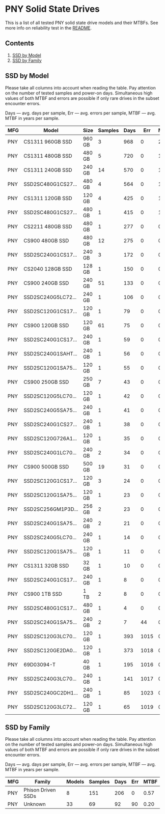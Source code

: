 PNY Solid State Drives
======================

This is a list of all tested PNY solid state drive models and their MTBFs. See
more info on reliability test in the [README](https://github.com/linuxhw/SMART).

Contents
--------

1. [ SSD by Model  ](#ssd-by-model)
2. [ SSD by Family ](#ssd-by-family)

SSD by Model
------------

Please take all columns into account when reading the table. Pay attention on the
number of tested samples and power-on days. Simultaneous high values of both MTBF
and errors are possible if only rare drives in the subset encounter errors.

Days — avg. days per sample,
Err  — avg. errors per sample,
MTBF — avg. MTBF in years per sample.

| MFG       | Model              | Size   | Samples | Days  | Err   | MTBF   |
|-----------|--------------------|--------|---------|-------|-------|--------|
| PNY       | CS1311 960GB SSD   | 960 GB | 3       | 968   | 0     | 2.65   |
| PNY       | CS1311 480GB SSD   | 480 GB | 5       | 720   | 0     | 1.97   |
| PNY       | CS1311 240GB SSD   | 240 GB | 14      | 570   | 0     | 1.56   |
| PNY       | SSD2SC480G1CS27... | 480 GB | 4       | 564   | 0     | 1.55   |
| PNY       | CS1311 120GB SSD   | 120 GB | 4       | 425   | 0     | 1.17   |
| PNY       | SSD2SC480G1CS27... | 480 GB | 1       | 415   | 0     | 1.14   |
| PNY       | CS2211 480GB SSD   | 480 GB | 1       | 277   | 0     | 0.76   |
| PNY       | CS900 480GB SSD    | 480 GB | 12      | 275   | 0     | 0.75   |
| PNY       | SSD2SC240G1CS17... | 240 GB | 3       | 172   | 0     | 0.47   |
| PNY       | CS2040 128GB SSD   | 128 GB | 1       | 150   | 0     | 0.41   |
| PNY       | CS900 240GB SSD    | 240 GB | 51      | 133   | 0     | 0.37   |
| PNY       | SSD2SC240G5LC72... | 240 GB | 1       | 106   | 0     | 0.29   |
| PNY       | SSD2SC120G1CS17... | 120 GB | 1       | 79    | 0     | 0.22   |
| PNY       | CS900 120GB SSD    | 120 GB | 61      | 75    | 0     | 0.21   |
| PNY       | SSD2SC240G1CS17... | 240 GB | 1       | 59    | 0     | 0.16   |
| PNY       | SSD2SC240G1SAHT... | 240 GB | 1       | 56    | 0     | 0.15   |
| PNY       | SSD2SC120G1SA75... | 120 GB | 1       | 55    | 0     | 0.15   |
| PNY       | CS900 250GB SSD    | 250 GB | 7       | 43    | 0     | 0.12   |
| PNY       | SSD2SC120G5LC70... | 120 GB | 1       | 42    | 0     | 0.12   |
| PNY       | SSD2SC240G5SA75... | 240 GB | 1       | 41    | 0     | 0.11   |
| PNY       | SSD2SC240G1CS27... | 240 GB | 1       | 38    | 0     | 0.11   |
| PNY       | SSD2SC120G726A1... | 120 GB | 1       | 35    | 0     | 0.10   |
| PNY       | SSD2SC240G1LC70... | 240 GB | 2       | 34    | 0     | 0.10   |
| PNY       | CS900 500GB SSD    | 500 GB | 19      | 31    | 0     | 0.09   |
| PNY       | SSD2SC120G1CS17... | 120 GB | 3       | 24    | 0     | 0.07   |
| PNY       | SSD2SC120G1SA75... | 120 GB | 1       | 23    | 0     | 0.07   |
| PNY       | SSD2SC256GM1P3D... | 256 GB | 2       | 23    | 0     | 0.06   |
| PNY       | SSD2SC240G1SA75... | 240 GB | 2       | 21    | 0     | 0.06   |
| PNY       | SSD2SC240G5LC70... | 240 GB | 1       | 14    | 0     | 0.04   |
| PNY       | SSD2SC120G1SA75... | 120 GB | 1       | 11    | 0     | 0.03   |
| PNY       | CS1311 32GB SSD    | 32 GB  | 1       | 10    | 0     | 0.03   |
| PNY       | SSD2SC240G1CS17... | 240 GB | 1       | 8     | 0     | 0.02   |
| PNY       | CS900 1TB SSD      | 1 TB   | 2       | 8     | 0     | 0.02   |
| PNY       | SSD2SC480G1CS17... | 480 GB | 1       | 4     | 0     | 0.01   |
| PNY       | SSD2SC240G1SA75... | 240 GB | 2       | 7     | 44    | 0.01   |
| PNY       | SSD2SC120G3LC70... | 120 GB | 1       | 393   | 1015  | 0.00   |
| PNY       | SSD2SC120GE2DA0... | 120 GB | 1       | 373   | 1018  | 0.00   |
| PNY       | 69D03094-T         | 40 GB  | 1       | 195   | 1016  | 0.00   |
| PNY       | SSD2SC240G3LC70... | 240 GB | 1       | 141   | 1017  | 0.00   |
| PNY       | SSD2SC240GC2DH1... | 240 GB | 1       | 85    | 1023  | 0.00   |
| PNY       | SSD2SC120G3LC72... | 120 GB | 1       | 65    | 1019  | 0.00   |

SSD by Family
-------------

Please take all columns into account when reading the table. Pay attention on the
number of tested samples and power-on days. Simultaneous high values of both MTBF
and errors are possible if only rare drives in the subset encounter errors.

Days — avg. days per sample,
Err  — avg. errors per sample,
MTBF — avg. MTBF in years per sample.

| MFG       | Family                 | Models | Samples | Days  | Err   | MTBF   |
|-----------|------------------------|--------|---------|-------|-------|--------|
| PNY       | Phison Driven SSDs     | 8      | 151     | 206   | 0     | 0.57   |
| PNY       | Unknown                | 33     | 69      | 92    | 90    | 0.20   |
